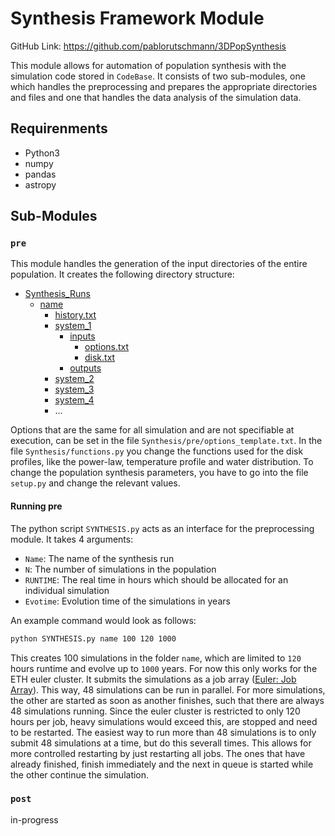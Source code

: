 # Synthesis Framework Module

GitHub Link: https://github.com/pablorutschmann/3DPopSynthesis

This module allows for automation of population synthesis with the simulation code stored in `CodeBase`. It consists of
two sub-modules, one which handles the preprocessing and prepares the appropriate directories and files and one that
handles the data analysis of the simulation data.

## Requirenments

- Python3
- numpy
- pandas
- astropy

## Sub-Modules

### `pre`

This module handles the generation of the input directories of the entire population. It creates the following directory
structure:

* [Synthesis_Runs](./Synthesis_Runs)
    * [name](./Synthesis_Runs/name)
        * [history.txt](./Synthesis_Runs/name/history.txt)
        * [system_1](./Synthesis_Runs/name/system_1)
            * [inputs](./Synthesis_Runs/name/system_1/inputs)
                * [options.txt](./Synthesis_Runs/name/system_1//inputs/options.txt)
                * [disk.txt](./Synthesis_Runs/name/system_1//inputs/disk.txt)
            * [outputs](./Synthesis_Runs/name/system_1/outputs)
        * [system_2](./Synthesis_Runs/name/system_2)
        * [system_3](./Synthesis_Runs/name/system_3)
        * [system_4](./Synthesis_Runs/name/system_4)
        * ...

Options that are the same for all simulation and are not specifiable at execution, can be set in the
file `Synthesis/pre/options_template.txt`. In the file `Synthesis/functions.py` you change the functions used for the
disk profiles, like the power-law, temperature profile and water distribution. To change the population synthesis
parameters, you have to go into the file `setup.py` and change the relevant values.

#### Running pre

The python script `SYNTHESIS.py` acts as an interface for the preprocessing module. It takes 4 arguments:

- `Name`: The name of the synthesis run
- `N`: The number of simulations in the population
- `RUNTIME`: The real time in hours which should be allocated for an individual simulation
- `Evotime`: Evolution time of the simulations in years

An example command would look as follows:

```bash
python SYNTHESIS.py name 100 120 1000
```

This creates 100 simulations in the folder `name`, which are limited to `120` hours runtime and evolve up to `1000`
years. For now this only works for the ETH euler cluster. It submits the simulations as a job
array ([Euler: Job Array](https://scicomp.ethz.ch/wiki/Job_arrays)). This way, 48 simulations can be run in parallel.
For more simulations, the other are started as soon as another finishes, such that there are always 48 simulations
running. Since the euler cluster is restricted to only 120 hours per job, heavy simulations would exceed this, are
stopped and need to be restarted. The easiest way to run more than 48 simulations is to only submit 48 simulations at a
time, but do this severall times. This allows for more controlled restarting by just restarting all jobs. The ones
that have already finished, finish immediately and the next in queue is started while the other continue the simulation.

### `post`

in-progress

